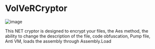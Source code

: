 # VolVeRCryptor
![image](https://user-images.githubusercontent.com/52369870/180593012-c57a3353-fcb1-4777-9316-c5c8e61431a4.png)

This NET cryptor is designed to encrypt your files, the Aes method, the ability to change the description of the file, code obfuscation, Pump file, Anti VM, loads the assembly through Assembly.Load
